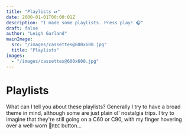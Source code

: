 ```yaml
---
title: "Playlists ⏯"
date: 2000-01-01T00:00:01Z
description: "I made some playlists. Press play! 🎧"
draft: false
author: "Leigh Garland"
mainImage:
  src: "/images/cassettes@600x600.jpg"
  title: "Playlists"
images:
  - "/images/cassettes@600x600.jpg"
---
```


# Playlists

What can I tell you about these playlists? Generally I try to have a broad theme in mind, although some are just plain ol' nostalgia trips. I try to imagine that they're still going on a C60 or C90, with my finger hovering over a well-worn :red_circle:`REC` button...